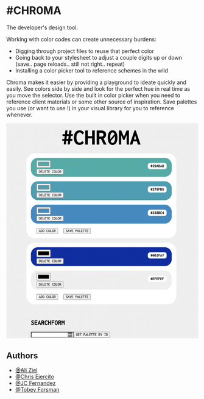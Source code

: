 # #CHR0MA

The developer's design tool. 

Working with color codes can create unnecessary burdens: 
- Digging through project files to reuse that perfect color
- Going back to your stylesheet to adjust a couple digits up or down (save.. page reloads.. still not right.. repeat)
- Installing a color picker tool to reference schemes in the wild

Chroma makes it easier by providing a playground to ideate quickly and easily. See colors side by side and look for the perfect hue in real time as you move the selector. Use the built in color picker when you need to reference client materials or some other source of inspiration. Save palettes you use (or want to use !) in your visual library for you to reference whenever.


![png](assets/Chroma.png) 


## Authors

- [@Ali Ziel](https://www.github.com/aliziel)
- [@Chris Ejercito](https://github.com/chris-paul-ejercito)
- [@JC Fernandez](https://github.com/jorgecarlosfernandez)
- [@Tobey Forsman](https://github.com/yebot)

  